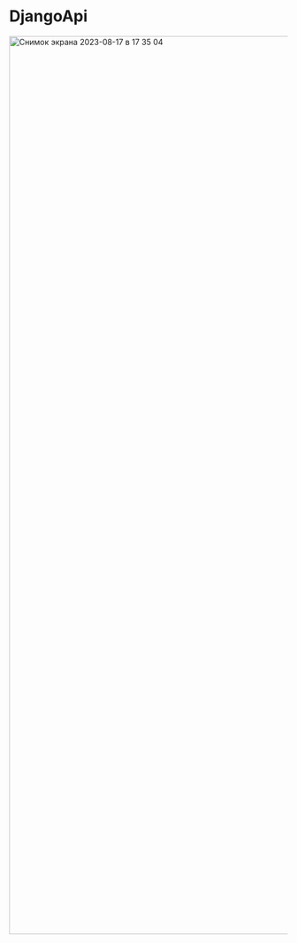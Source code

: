 # DjangoApi

<img width="1623" alt="Снимок экрана 2023-08-17 в 17 35 04" src="https://github.com/elhola/DjangoApi/assets/25703908/26305a14-13c5-4224-b121-426bc8079317">
